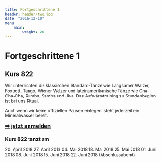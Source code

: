 ```yaml
---
title: Fortgeschrittene 1
header: header/two.jpg
date: "2016-12-10"
menu:
    main:
        weight: 20
---
```


# Fortgeschrittene 1
## Kurs 822

Wir unterrichten die klassischen Standard-Tänze wie Langsamer Walzer, Foxtrott, Tango, Wiener Walzer und lateinamerikanische Tänze wie Cha-Cha-Cha, Rumba, Samba und Jive. Das Aufwärmtraining zu Stundenbeginn ist bei uns Ritual.

Auch wenn wir keine offiziellen Pausen einlegen, steht jederzeit ein Mineralwasser bereit.

<span style="font-size: 1.3em;">**[➡ jetzt anmelden](kontakt)**</span>

### Kurs 822 tanzt am

20\. April 2018
27\. April 2018
04\. Mai 2018
18\. Mai 2018
25\. Mai 2018
01\. Juni 2018
08\. Juni 2018
15\. Juni 2018
22\. Juni 2018 (Abschlussabend)
